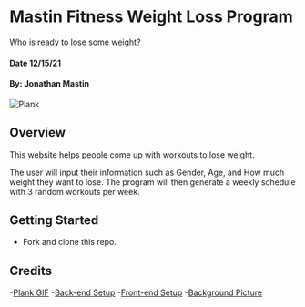 # Mastin Fitness Weight Loss Program
Who is ready to lose some weight?
#### Date 12/15/21
#### By: Jonathan Mastin

![Plank](https://mir-s3-cdn-cf.behance.net/project_modules/max_1200/a8048480486129.5ce2e67ba3247.gif)

## Overview
This website helps people come up with workouts to lose weight.

The user will input their information such as Gender, Age, and How much weight they want to lose. The program will then generate a weekly schedule with 3 random workouts per week.

## Getting Started
- Fork and clone this repo.

## Credits
-[Plank GIF](https://www.behance.net/gallery/80486129/The-Best-Exercises-GIFs)
-[Back-end Setup](https://github.com/SEI-R-11-8/u2_hw_mongoose_plants)
-[Front-end Setup]()
-[Background Picture](https://unsplash.com/photos/w95BkIgqkqY)
